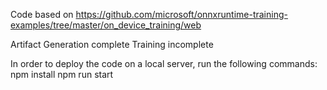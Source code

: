 Code based on https://github.com/microsoft/onnxruntime-training-examples/tree/master/on_device_training/web

Artifact Generation complete
Training incomplete

In order to deploy the code on a local server, run the following commands: 
npm install
npm run start

